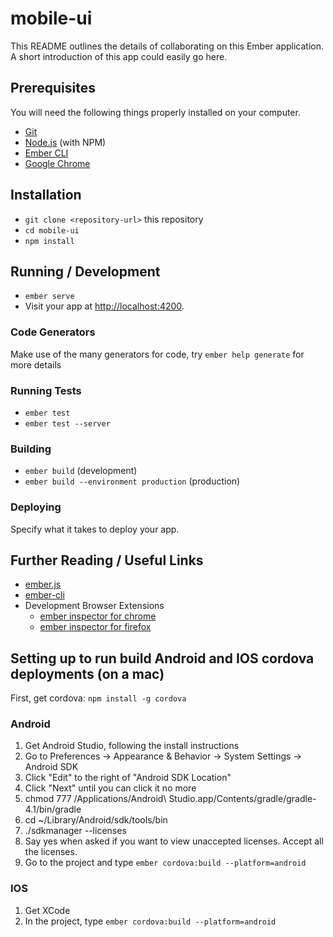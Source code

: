 # mobile-ui

This README outlines the details of collaborating on this Ember application.
A short introduction of this app could easily go here.

## Prerequisites

You will need the following things properly installed on your computer.

* [Git](https://git-scm.com/)
* [Node.js](https://nodejs.org/) (with NPM)
* [Ember CLI](https://ember-cli.com/)
* [Google Chrome](https://google.com/chrome/)

## Installation

* `git clone <repository-url>` this repository
* `cd mobile-ui`
* `npm install`

## Running / Development

* `ember serve`
* Visit your app at [http://localhost:4200](http://localhost:4200).

### Code Generators

Make use of the many generators for code, try `ember help generate` for more details

### Running Tests

* `ember test`
* `ember test --server`

### Building

* `ember build` (development)
* `ember build --environment production` (production)

### Deploying

Specify what it takes to deploy your app.

## Further Reading / Useful Links

* [ember.js](https://emberjs.com/)
* [ember-cli](https://ember-cli.com/)
* Development Browser Extensions
  * [ember inspector for chrome](https://chrome.google.com/webstore/detail/ember-inspector/bmdblncegkenkacieihfhpjfppoconhi)
  * [ember inspector for firefox](https://addons.mozilla.org/en-US/firefox/addon/ember-inspector/)

## Setting up to run build Android and IOS cordova deployments (on a mac)
First, get cordova: `npm install -g cordova`

### Android
1) Get Android Studio, following the install instructions
2) Go to Preferences -> Appearance & Behavior -> System Settings -> Android SDK
3) Click "Edit" to the right of "Android SDK Location"
4) Click "Next" until you can click it no more
2) chmod 777 /Applications/Android\ Studio.app/Contents/gradle/gradle-4.1/bin/gradle
3) cd ~/Library/Android/sdk/tools/bin
4) ./sdkmanager --licenses
5) Say yes when asked if you want to view unaccepted licenses. Accept all the licenses.
6) Go to the project and type `ember cordova:build --platform=android`

### IOS
1) Get XCode
2) In the project, type `ember cordova:build --platform=android`
